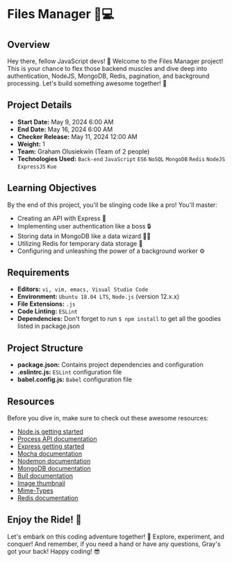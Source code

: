 # Files Manager 📂💻


## Overview
Hey there, fellow JavaScript devs! 👋 Welcome to the Files Manager project! This is your chance to flex those backend muscles and dive deep into authentication, NodeJS, MongoDB, Redis, pagination, and background processing. Let's build something awesome together! 💪

## Project Details
- **Start Date:** May 9, 2024 6:00 AM
- **End Date:** May 16, 2024 6:00 AM
- **Checker Release:** May 11, 2024 12:00 AM
- **Weight:** 1
- **Team:** Graham Olusiekwin (Team of 2 people)
- **Technologies Used:** `Back-end` `JavaScript` `ES6` `NoSQL` `MongoDB` `Redis` `NodeJS` `ExpressJS` `Kue`

## Learning Objectives
By the end of this project, you'll be slinging code like a pro! You'll master:
- Creating an API with Express 🚀
- Implementing user authentication like a boss 🔒
- Storing data in MongoDB like a data wizard 🧙‍♂️
- Utilizing Redis for temporary data storage 🔄
- Configuring and unleashing the power of a background worker ⚙️

## Requirements
- **Editors:** `vi, vim, emacs, Visual Studio Code`
- **Environment:** `Ubuntu 18.04 LTS`, `Node.js` (version 12.x.x)
- **File Extensions:** `.js`
- **Code Linting:** `ESLint`
- **Dependencies:** Don't forget to run `$ npm install` to get all the goodies listed in package.json

## Project Structure
- **package.json:** Contains project dependencies and configuration
- **.eslintrc.js:** `ESLint` configuration file
- **babel.config.js:** `Babel` configuration file

## Resources
Before you dive in, make sure to check out these awesome resources:
- [Node.js getting started](https://nodejs.org/en/docs/guides/)
- [Process API documentation](https://nodejs.org/dist/latest-v12.x/docs/api/process.html)
- [Express getting started](https://expressjs.com/en/starter/installing.html)
- [Mocha documentation](https://mochajs.org/)
- [Nodemon documentation](https://nodemon.io/)
- [MongoDB documentation](https://docs.mongodb.com/)
- [Bull documentation](https://optimalbits.github.io/bull/)
- [Image thumbnail](https://www.npmjs.com/package/image-thumbnail)
- [Mime-Types](https://www.npmjs.com/package/mime-types)
- [Redis documentation](https://redis.io/documentation)

## Enjoy the Ride! 🎉
Let's embark on this coding adventure together! 🚀 Explore, experiment, and conquer! And remember, if you need a hand or have any questions, Gray's got your back! Happy coding! 😎
